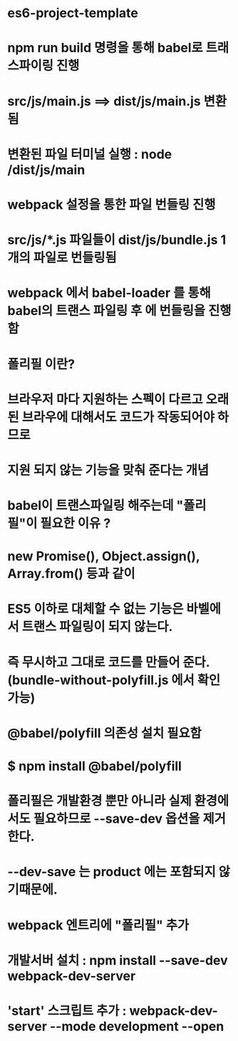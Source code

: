 # es6-project-template
# npm run build 명령을 통해 babel로 트래스파이링 진행 
# src/js/main.js ==> dist/js/main.js 변환됨 
# 변환된 파일 터미널 실행 : node /dist/js/main

# webpack 설정을 통한 파일 번들링 진행  
# src/js/*.js 파일들이 dist/js/bundle.js 1개의 파일로 번들링됨 
# webpack 에서 babel-loader 를 통해 babel의 트랜스 파일링 후 에 번들링을 진행함  

# 폴리필 이란?
# 브라우저 마다 지원하는 스펙이 다르고 오래된 브라우에 대해서도 코드가 작동되어야 하므로
# 지원 되지 않는 기능을 맞춰 준다는 개념
# babel이 트랜스파일링 해주는데 "폴리필"이 필요한 이유 ?
# new Promise(), Object.assign(), Array.from() 등과 같이 
# ES5 이하로 대체할 수 없는 기능은 바벨에서 트랜스 파일링이 되지 않는다.
# 즉 무시하고 그대로 코드를 만들어 준다. (bundle-without-polyfill.js 에서 확인 가능)
# @babel/polyfill 의존성 설치 필요함 
# $ npm install @babel/polyfill
# 폴리필은 개발환경 뿐만 아니라 실제 환경에서도 필요하므로 --save-dev 옵션을 제거 한다.
# --dev-save 는 product 에는 포함되지 않기때문에.
# webpack 엔트리에 "폴리필" 추가
# 개발서버 설치 : npm install --save-dev webpack-dev-server 
# 'start' 스크립트 추가 : webpack-dev-server --mode development --open 


